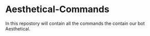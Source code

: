 # Aesthetical-Commands
In this repostory will contain all the commands the contain our bot Aesthetical.
